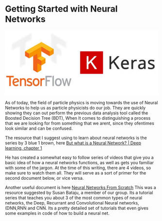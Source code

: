 # Getting Started with Neural Networks

![Nerual Nets](img/keras_and_tensorflow.jpeg)

As of today, the field of particle physics is moving towards the use of Neural Networks
to help us as particle physicists do our job. They are quickly showing they can out perform
the previous data analysis tool called the Boosted Decision Tree (BDT), When It comes to distinguishing
a process that we are looking for from something that we arent, since they ofentimes look similar and can
be confused.

The resource that I suggest using to learn about neural networks is the series by 3 blue 1 brown, 
here [But what is a Neural Network? | Deep learning, chapter 1](https://www.youtube.com/watch?v=aircAruvnKk&list=PLZHQObOWTQDNU6R1_67000Dx_ZCJB-3pi)

He has created a somewhat easy to follow series of videos that give you a basic idea of how a neural networks functions, as well as gets you familiar with some of the jargon. At the time of this writing, there are 4 videos, so make sure to watch them all. They will serve as a sort of primer for the second document below, or vice versa.

Another useful document is here [Neural Networks From Scratch](https://victorzhou.com/series/neural-networks-from-scratch/)
This was a resource suggested by Susan Bataju, a member of our group. Its a tutorial series that teaches you about 3 of the most common types of neural networks, the Deep, Recurrant and Convolutional Neural networks, (DNN,RNN and CNN. Its a pretty detailed set of tutorials that even gives some examples in code of how to build a neural net. 
